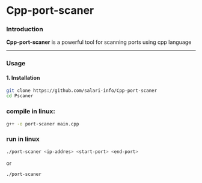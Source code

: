 # Cpp-port-scaner

### Introduction
**Cpp-port-scaner** is a powerful tool for scanning ports using cpp language

---

### Usage

#### 1. Installation
```bash
git clone https://github.com/salari-info/Cpp-port-scaner
cd Pscaner
```



### compile in linux:
```bash
g++ -o port-scaner main.cpp
```

### run in linux
```bash
./port-scaner <ip-addres> <start-port> <end-port>
```

or

```bash
./port-scaner
```

